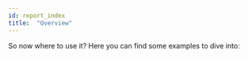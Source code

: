 ```yaml
---
id: report_index
title:  "Overview"
---
```


So now where to use it? Here you can find some examples to dive into:
